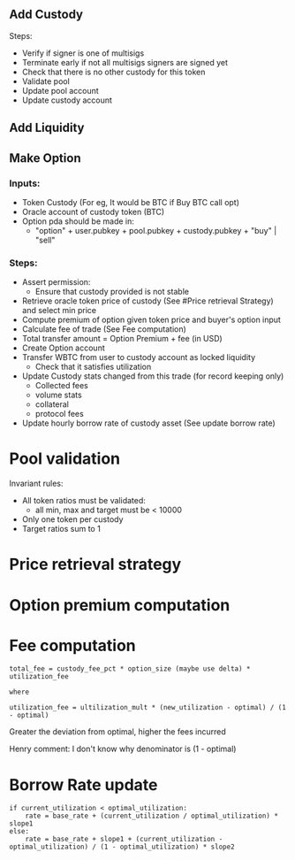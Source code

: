 ## Add Custody

Steps:
- Verify if signer is one of multisigs
- Terminate early if not all multisigs signers are signed yet
- Check that there is no other custody for this token
- Validate pool
- Update pool account
- Update custody account


## Add Liquidity


## Make Option

### Inputs:
- Token Custody (For eg, It would be BTC if Buy BTC call opt)
- Oracle account of custody token (BTC)
- Option pda should be made in:
    - "option" + user.pubkey + pool.pubkey + custody.pubkey + "buy" | "sell"

### Steps:
- Assert permission:
    - Ensure that custody provided is not stable
- Retrieve oracle token price of custody (See #Price retrieval Strategy) and select min price
- Compute premium of option given token price and buyer's option input
- Calculate fee of trade (See Fee computation)
- Total transfer amount = Option Premium + fee (in USD)
- Create Option account
- Transfer WBTC from user to custody account as locked liquidity
    - Check that it satisfies utilization
- Update Custody stats changed from this trade (for record keeping only)
    - Collected fees
    - volume stats
    - collateral
    - protocol fees 
- Update hourly borrow rate of custody asset (See update borrow rate)


# Pool validation

Invariant rules:
- All token ratios must be validated:
    - all min, max and target must be < 10000
- Only one token per custody
- Target ratios sum to 1


# Price retrieval strategy


# Option premium computation


# Fee computation
```
total_fee = custody_fee_pct * option_size (maybe use delta) * utilization_fee

where

utilization_fee = ultilization_mult * (new_utilization - optimal) / (1 - optimal)
```

Greater the deviation from optimal, higher the fees incurred

Henry comment: I don't know why denominator is (1 - optimal)

# Borrow Rate update
```
if current_utilization < optimal_utilization:
    rate = base_rate + (current_utilization / optimal_utilization) * slope1
else:
    rate = base_rate + slope1 + (current_utilization - optimal_utilization) / (1 - optimal_utilization) * slope2
```

